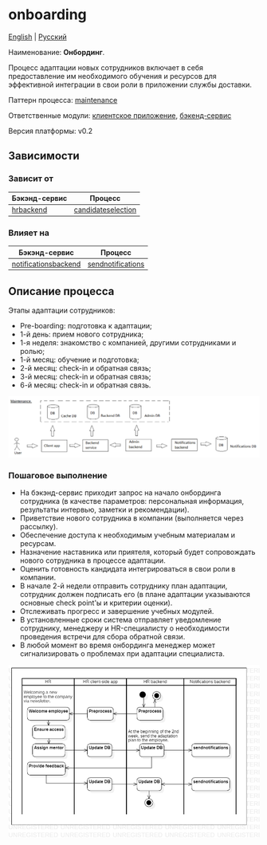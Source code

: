 # onboarding

[English](onboarding.md) | [Русский](onboarding.ru.md)

Наименование: **Онбординг**.

Процесс адаптации новых сотрудников включает в себя предоставление им необходимого обучения и ресурсов для эффективной интеграции в свои роли в приложении службы доставки.

Паттерн процесса: [maintenance](../../processpatterns/maintenance.ru.md)

Ответственные модули: [клиентское приложение](../../frontend/hrclient.ru.md), [бэкенд-сервис](../../backend/hrbackend.ru.md)

Версия платформы: v0.2

## Зависимости

### Зависит от

| Бэкэнд-сервис | Процесс |
| --- | ---- |
| [hrbackend](../../backend/hrbackend.ru.md) | [candidateselection](../hr/candidateselection.ru.md) |

### Влияет на

| Бэкэнд-сервис | Процесс |
| --- | ---- |
| [notificationsbackend](../../backend/notificationsbackend.ru.md) | [sendnotifications](../notificationsbackend/sendnotifications.ru.md) |

## Описание процесса

Этапы адаптации сотрудников:
- Pre-boarding: подготовка к адаптации;
- 1-й день: прием нового сотрудника;
- 1-я неделя: знакомство с компанией, другими сотрудниками и ролью;
- 1-й месяц: обучение и подготовка;
- 2-й месяц: check-in и обратная связь;
- 3-й месяц: check-in и обратная связь;
- 6-й месяц: check-in и обратная связь.

![maintenance_overall](../../img/processpatterns/maintenance_overall.png)

### Пошаговое выполнение

- На бэкэнд-сервис приходит запрос на начало онбординга сотрудника (в качестве параметров: персональная информация, результаты интервью, заметки и рекомендации).
- Приветствие нового сотрудника в компании (выполняется через рассылку).
- Обеспечение доступа к необходимым учебным материалам и ресурсам.
- Назначение наставника или приятеля, который будет сопровождать нового сотрудника в процессе адаптации.
- Оценить готовность кандидата интегрироваться в свои роли в компании.
- В начале 2-й недели отправить сотруднику план адаптации, сотрудник должен подписать его (в плане адаптации указываются основные check point'ы и критерии оценки).
- Отслеживать прогресс и завершение учебных модулей.
- В установленные сроки система отправляет уведомление сотруднику, менеджеру и HR-специалисту о необходимости проведения встречи для сбора обратной связи.
- В любой момент во время онбординга менеджер может сигнализировать о проблемах при адаптации специалиста.

![hr.onboarding](../../img/activitydiagrams/hr.onboarding.png)
